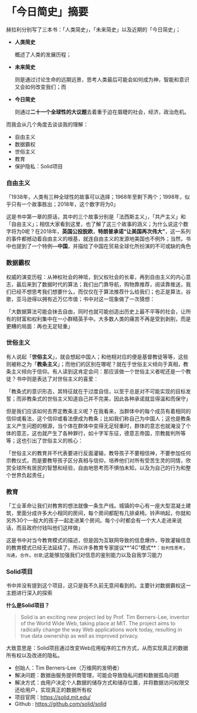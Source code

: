 # 「今日简史」摘要

赫拉利分别写了三本书：「人类简史」，「未来简史」以及近期的「今日简史」；

* **人类简史**

  概述了人类的发展历程；

* **未来简史**

  则是通过讨论生命的远期远景，思考人类最后可能会如何成为神，智能和意识又会如何改变我们；而

* **今日简史**

  则通过**二十一个全球性的大议题**去着重于迫在眉睫的社会，经济，政治危机。

而我会从几个角度去谈谈我的理解：

- 自由主义
- 数据霸权
- 世俗主义
- 教育
- 保护隐私：Solid项目

### **自由主义**

「1938年，人类有三种全球性的故事可以选择；1968年至剩下两个；1998年，似乎只有一个故事胜出；2018年，这个数字将为0」

这是书中第一章的原话，其中的三个故事分别是「法西斯主义」，「共产主义」和「自由主义」；相信大家看到这里，也了解了这三个故事的涵义；为什么说这个数字将为0呢？在2018年，**英国公投脱欧**，**特朗普承诺“让美国再次伟大”**，这一系列的事件都撼动着自由主义的根基，就连自由主义的发源地美国也不例外；当然，书中也提到了一个特例—**中国**，并描绘了中国在贸易全球化所扮演的不可或缺的角色

### **数据霸权**

权威的演变历程：从神权社会的神坻，到父权社会的长辈，再到自由主义的内心意志，最后来到了数据时代的算法；我们出门靠导航，购物靠推荐，阅读靠推送，我们已经不想思考我们想要什么，而仅仅在于算法推荐什么给我们；也正是算法，谷歌，亚马逊得以拥有近万亿市值；书中对这一现象做了一次猜想：

「大数据算法可能会抹去自由，同时也就可能创造出历史上最不平等的社会，让所有的财富和权利集中在一小群精英手中。大多数人类的痛苦不再是受到剥削，而是更糟的局面：再也无足轻重」

### **世俗主义**

有人说起「**世俗主义**」，就会想起中国人；和他相对应的便是基督教徒等等，这些则被称之为「**教条主义**」；而他们的区别在哪呢？就在于世俗主义倾向于真相，教条主义倾向于信仰。有人读到这肯定会问：那应该做一个世俗主义者呢还是一个教徒？书中则是表达了对世俗主义的喜爱：

「教条式的意识形态，其特征就在于过度自信，以至于总是对不可能实现的目标发誓；而非教条式的世俗主义知道自己并不完美，因此各种承诺就显得温和而保守」

但是我们应该如何去界定教条主义呢？在我看来，当群体中的每个成员有着相同的信仰或看法，这个信仰或看法便成为教条；比如我们称自己为中国人；这也是教条主义产生问题的根源，当个体在群体中变得无足轻重时，群体的意志也就淹没了个体的意志，这也就产生了各种罪行，如十字军东征，德意志帝国，宗教裁判所等等；这也引出了世俗主义的核心：

「世俗主义的教育并不代表要进行反面灌输，教导孩子不要相信神，不要参加任何宗教仪式，而是要教导孩子区分真相与信仰，培养他们对所有受苦生灵的同情，欣赏全球所有居民的智慧和经验，自由地思考而不惧怕未知，以及为自己的行为和整个世界负起责任」

### **教育**

「工业革命让我们对教育的想法就像一条生产线。城镇的中心有一座大型混凝土建筑，里面分成许多大小相同的房间，每个房间都配有几排桌椅。铃声响起，你就和另外30个一般大的孩子一起走进某个房间。每个小时都会有一个大人走进来说话，而且政府付钱叫他们这样做」

这是书中对当今教育模式的描述，但是因为互联网导致的信息爆炸，导致灌输信息的教育模式已经无法延续了，所以许多教育专家提议**“4C”模式**：`批判性思考`，`沟通`，`合作`，`创意`;这能够加强我们对信息的鉴别能力以及自我学习能力

### **Solid项目**

书中并没有提到这个项目，这只是我不久前无意间看到的。主要针对数据霸权这一主题进行深入的探索

**什么是Solid项目？**

> Solid is an exciting new project led by Prof. Tim Berners-Lee, inventor of the World Wide Web, taking place at MIT. The project aims to radically change the way Web applications work today, resulting in true data ownership as well as improved privacy.

大致意思是：Solid项目通过改变Web应用程序的工作方式，从而实现真正的数据所有权以及改进的隐私。

- 创始人：Tim Berners-Lee（万维网的发明者）
- 解决问题：数据由服务提供商管理，可能会导致隐私问题和数据孤岛问题
- 解决方式：由用户决定个人数据的储存方式和储存位置，并将数据访问权限交还给用户，实现真正的数据所有权
- 项目官网：https://solid.mit.edu/
- Github : https://github.com/solid/solid